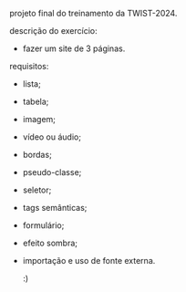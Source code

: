 projeto final do treinamento da TWIST-2024.

descrição do exercício:
- fazer um site de 3 páginas.

requisitos:
- lista;
- tabela;
- imagem;
- vídeo ou áudio;
- bordas;
- pseudo-classe;
- seletor;
- tags semânticas;
- formulário;
- efeito sombra;
- importação e uso de fonte externa.

  :)
